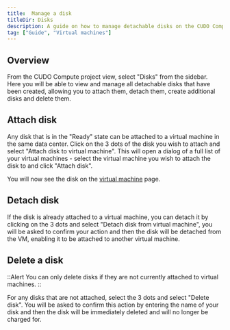 ```yaml
---
title:  Manage a disk
titleDir: Disks
description: A guide on how to manage detachable disks on the CUDO Compute platform
tag: ["Guide", "Virtual machines"]
---
```


## Overview

From the CUDO Compute project view, select "Disks" from the sidebar. Here you will be able to view and manage all detachable disks that have been created, allowing you to attach them, detach them, create additional disks and delete them.

## Attach disk

Any disk that is in the "Ready" state can be attached to a virtual machine in the same data center. Click on the 3 dots of the disk you wish to attach and select "Attach disk to virtual machine". This will open a dialog of a full list of your virtual machines - select the virtual machine you wish to attach the disk to and click "Attach disk".

You will now see the disk on the [virtual machine](/docs/virtual-machines/manage-a-virtual-machine) page.

## Detach disk

If the disk is already attached to a virtual machine, you can detach it by clicking on the 3 dots and select "Detach disk from virtual machine", you will be asked to confirm your action and then the disk will be detached from the VM, enabling it to be attached to another virtual machine.

## Delete a disk

::Alert
You can only delete disks if they are not currently attached to virtual machines.
::

For any disks that are not attached, select the 3 dots and select "Delete disk". You will be asked to confirm this action by entering the name of your disk and then the disk will be immediately deleted and will no longer be charged for.
